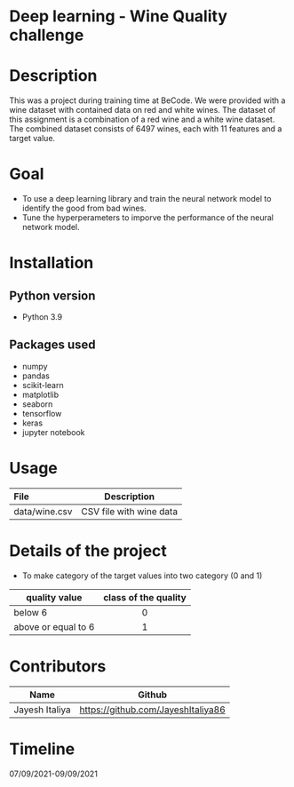 # Deep learning - Wine Quality challenge
# Description

This was a project during training time at BeCode.
We were provided with a wine dataset with contained data on red and white wines. The dataset of this assignment is a combination of a red wine and a white wine dataset. The combined dataset consists of 6497 wines, each with 11 features and a target value.

# Goal
* To use a deep learning library and train the neural network model to identify the good from bad wines.
* Tune the hyperperameters to imporve the performance of the neural network model.

# Installation

## Python version
* Python 3.9

## Packages used
* numpy
* pandas
* scikit-learn
* matplotlib
* seaborn
* tensorflow
* keras
* jupyter notebook

# Usage

File | Description
|:---|:---:|
|data/wine.csv|CSV file with wine data|

# Details of the project
* To make category of the target values into two category (0 and 1)  

| quality value|class of the quality|
|------|:-------------:|
|below 6|0|
|above or equal to 6|1|

# Contributors
|Name|Github|
|---|:---:|
|Jayesh Italiya|https://github.com/JayeshItaliya86|

# Timeline
07/09/2021-09/09/2021
